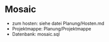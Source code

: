 # Mosaic

- zum hosten: siehe datei Planung/Hosten.md
- Projektmappe: Planung/Projektmappe
- Datenbank: mosaic.sql